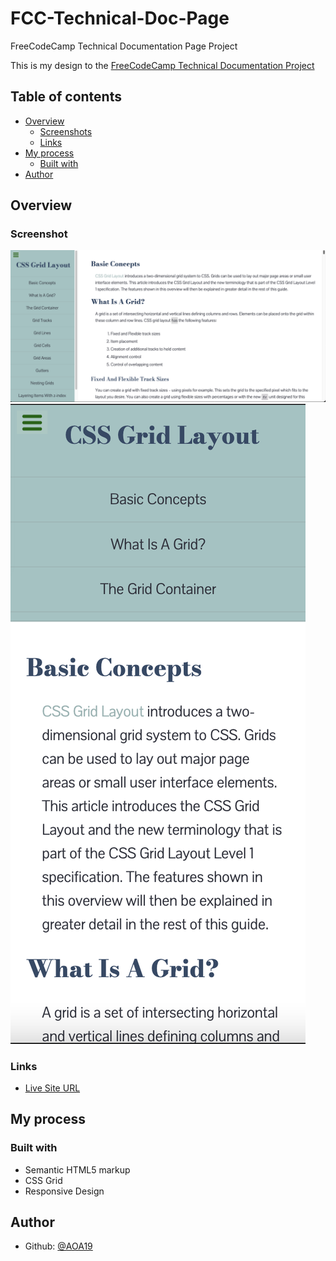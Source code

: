 # FCC-Technical-Doc-Page

FreeCodeCamp Technical Documentation Page Project

This is my design to the [FreeCodeCamp Technical Documentation Project](https://www.freecodecamp.org/learn/responsive-web-design/responsive-web-design-projects/build-a-technical-documentation-page)

## Table of contents

- [Overview](#overview)
  - [Screenshots](#screenshot)
  - [Links](#links)
- [My process](#my-process)
  - [Built with](#built-with)
- [Author](#author)

## Overview

### Screenshot

![](./Images/Screenshots/Tech-Doc-Desktop.png)
![](./Images/Screenshots/Tech-Doc-Mobile.png)

### Links

- [Live Site URL](https://aoa19.github.io/FCC-Technical-Doc-Page/)

## My process

### Built with

- Semantic HTML5 markup
- CSS Grid
- Responsive Design

## Author

- Github: [@AOA19](https://github.com/AOA19)
